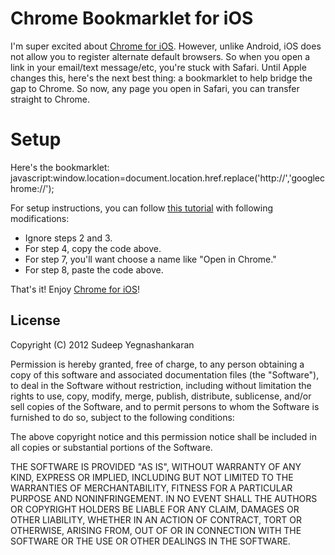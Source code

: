# Chrome Bookmarklet for iOS
I'm super excited about [Chrome for iOS](http://itunes.apple.com/us/app/chrome/id535886823?mt=8). However, unlike Android, iOS does not allow you to register alternate default browsers. So when you open a link in your email/text message/etc, you're stuck with Safari. Until Apple changes this, here's the next best thing: a bookmarklet to help bridge the gap to Chrome. So now, any page you open in Safari, you can transfer straight to Chrome.

# Setup
Here's the bookmarklet: javascript:window.location=document.location.href.replace('http://','googlechrome://');

For setup instructions, you can follow [this tutorial](http://iosbookmarklets.com/tutorials/pinterest-bookmarklet-ipad/) with following modifications:
* Ignore steps 2 and 3.
* For step 4, copy the code above.
* For step 7, you'll want choose a name like "Open in Chrome."
* For step 8, paste the code above.

That's it! Enjoy [Chrome for iOS](http://itunes.apple.com/us/app/chrome/id535886823?mt=8)!

## License
Copyright (C) 2012 Sudeep Yegnashankaran

Permission is hereby granted, free of charge, to any person obtaining a copy of this software and associated documentation files (the "Software"), to deal in the Software without restriction, including without limitation the rights to use, copy, modify, merge, publish, distribute, sublicense, and/or sell copies of the Software, and to permit persons to whom the Software is furnished to do so, subject to the following conditions:

The above copyright notice and this permission notice shall be included in all copies or substantial portions of the Software.

THE SOFTWARE IS PROVIDED "AS IS", WITHOUT WARRANTY OF ANY KIND, EXPRESS OR IMPLIED, INCLUDING BUT NOT LIMITED TO THE WARRANTIES OF MERCHANTABILITY, FITNESS FOR A PARTICULAR PURPOSE AND NONINFRINGEMENT. IN NO EVENT SHALL THE AUTHORS OR COPYRIGHT HOLDERS BE LIABLE FOR ANY CLAIM, DAMAGES OR OTHER LIABILITY, WHETHER IN AN ACTION OF CONTRACT, TORT OR OTHERWISE, ARISING FROM, OUT OF OR IN CONNECTION WITH THE SOFTWARE OR THE USE OR OTHER DEALINGS IN THE SOFTWARE.
